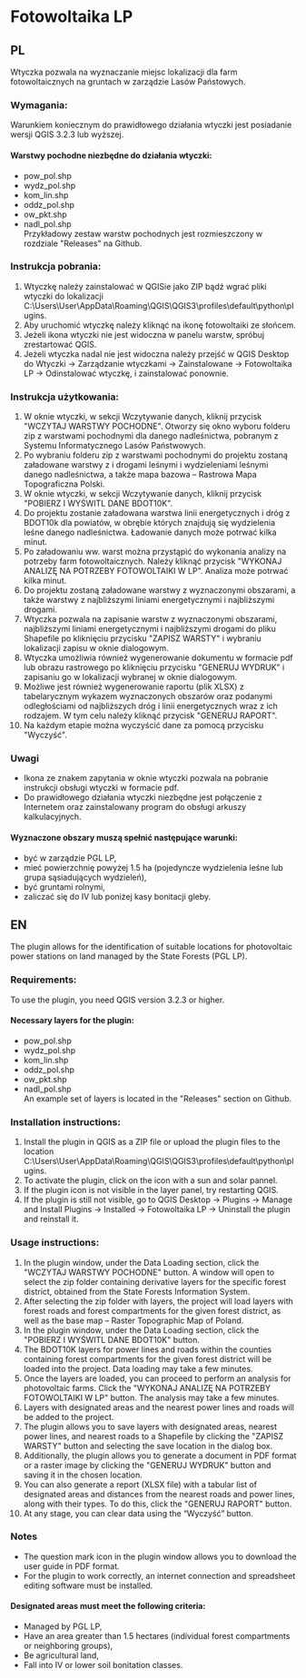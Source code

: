 # Fotowoltaika LP

## PL

Wtyczka pozwala na wyznaczanie miejsc lokalizacji dla farm fotowoltaicznych na gruntach w zarządzie Lasów Państowych.

### Wymagania:
Warunkiem koniecznym do prawidłowego działania wtyczki jest posiadanie wersji QGIS 3.2.3 lub wyższej.
#### Warstwy pochodne niezbędne do działania wtyczki:
- pow_pol.shp
- wydz_pol.shp
- kom_lin.shp
- oddz_pol.shp
- ow_pkt.shp
- nadl_pol.shp <br>
Przykładowy zestaw warstw pochodnych jest rozmieszczony w rozdziale "Releases" na Github.

### Instrukcja pobrania:
1. Wtyczkę należy zainstalować w QGISie jako ZIP bądź wgrać pliki wtyczki do lokalizacji C:\Users\User\AppData\Roaming\QGIS\QGIS3\profiles\default\python\plugins.
2. Aby uruchomić wtyczkę należy kliknąć na ikonę fotowoltaiki ze słońcem.
3. Jeżeli ikona wtyczki nie jest widoczna w panelu warstw, spróbuj zrestartować QGIS.
4. Jeżeli wtyczka nadal nie jest widoczna  należy przejść w QGIS Desktop do Wtyczki -> Zarządzanie wtyczkami -> Zainstalowane -> Fotowoltaika LP -> Odinstalować wtyczkę, i zainstalować ponownie.<br>

### Instrukcja użytkowania:
1. W oknie wtyczki, w sekcji Wczytywanie danych, kliknij przycisk "WCZYTAJ WARSTWY POCHODNE". Otworzy się okno wyboru folderu zip z warstwami pochodnymi dla danego 
nadleśnictwa, pobranym z Systemu Informatycznego Lasów Państwowych. 
2. Po wybraniu folderu zip z warstwami pochodnymi do projektu zostaną załadowane warstwy z i drogami leśnymi i wydzieleniami leśnymi danego nadleśnictwa, a także mapa bazowa – Rastrowa Mapa Topograficzna Polski. 
3. W oknie wtyczki, w sekcji Wczytywanie danych, kliknij przycisk "POBIERZ I WYŚWITL DANE BDOT10K".
4. Do projektu zostanie załadowana warstwa linii energetycznych i dróg z BDOT10k dla powiatów, w obrębie których znajdują się wydzielenia leśne danego nadleśnictwa. Ładowanie danych może potrwać kilka minut.
5. Po załadowaniu ww. warst można przystąpić do wykonania analizy na potrzeby farm fotowoltaicznych. Należy kliknąć przycisk "WYKONAJ ANALIZĘ NA POTRZEBY FOTOWOLTAIKI W LP". Analiza może potrwać kilka minut.
6. Do projektu zostaną załadowane warstwy z wyznaczonymi obszarami, a także warstwy z najbliższymi liniami energetycznymi i najbliższymi drogami.
7. Wtyczka pozwala na zapisanie warstw z wyznaczonymi obszarami, najbliższymi liniami energetycznymi i najbliższymi drogami do pliku Shapefile po kliknięciu przycisku "ZAPISZ WARSTY" i wybraniu lokalizacji zapisu w oknie dialogowym.
8. Wtyczka umożliwia również wygenerowanie dokumentu w formacie pdf lub obrazu rastrowego po kliknięciu przycisku "GENERUJ WYDRUK" i zapisaniu go w lokalizacji wybranej w oknie dialogowym.
9. Możliwe jest również wygenerowanie raportu (plik XLSX) z tabelarycznym wykazem wyznaczonych obszarów oraz podanymi odległościami od najbliższych dróg i linii energetycznych wraz z ich rodzajem. W tym celu należy kliknąć przycisk "GENERUJ RAPORT".
10. Na każdym etapie można wyczyścić dane  za pomocą przycisku "Wyczyść".

### Uwagi
* Ikona ze znakem zapytania w oknie wtyczki pozwala na pobranie instrukcji obsługi wtyczki w formacie pdf.
* Do prawidłowego działania wtyczki niezbędne jest połączenie z Internetem oraz zainstalowany program do obsługi arkuszy kalkulacyjnych.

#### Wyznaczone obszary muszą spełnić następujące warunki:
- być w zarządzie PGL LP,
- mieć powierzchnię powyżej 1.5 ha (pojedyncze wydzielenia leśne lub grupa sąsiadujących wydzieleń),
- być gruntami rolnymi,
- zaliczać się do IV lub poniżej kasy bonitacji gleby.

## EN

The plugin allows for the identification of suitable locations for photovoltaic power stations on land managed by the State Forests (PGL LP).

### Requirements:
To use the plugin, you need QGIS version 3.2.3 or higher.

#### Necessary layers for the plugin:
* pow_pol.shp
* wydz_pol.shp
* kom_lin.shp
* oddz_pol.shp
* ow_pkt.shp
* nadl_pol.shp <br>
An example set of layers is located in the "Releases" section on Github.

### Installation instructions:
1. Install the plugin in QGIS as a ZIP file or upload the plugin files to the location C:\Users\User\AppData\Roaming\QGIS\QGIS3\profiles\default\python\plugins.
2. To activate the plugin, click on the  icon with a sun and solar pannel.
3. If the plugin icon is not visible in the layer panel, try restarting QGIS.
4. If the plugin is still not visible, go to QGIS Desktop -> Plugins -> Manage and Install Plugins -> Installed -> Fotowoltaika LP -> Uninstall the plugin and reinstall it.<br>

### Usage instructions:
1. In the plugin window, under the Data Loading section, click the "WCZYTAJ WARSTWY POCHODNE" button. A window will open to select the zip folder containing derivative layers for the specific forest district, obtained from the State Forests Information System.
2. After selecting the zip folder with layers, the project will load layers with forest roads and forest compartments for the given forest district, as well as the base map – Raster Topographic Map of Poland.
3. In the plugin window, under the Data Loading section, click the "POBIERZ I WYŚWITL DANE BDOT10K" button.
4. The BDOT10K layers for power lines and roads within the counties containing forest compartments for the given forest district will be loaded into the project. Data loading may take a few minutes.
5. Once the layers are loaded, you can proceed to perform an analysis for photovoltaic farms. Click the "WYKONAJ ANALIZĘ NA POTRZEBY FOTOWOLTAIKI W LP" button. The analysis may take a few minutes.
6. Layers with designated areas and the nearest power lines and roads will be added to the project.
7. The plugin allows you to save layers with designated areas, nearest power lines, and nearest roads to a Shapefile by clicking the "ZAPISZ WARSTY" button and selecting the save location in the dialog box.
8. Additionally, the plugin allows you to generate a document in PDF format or a raster image by clicking the "GENERUJ WYDRUK" button and saving it in the chosen location.
9. You can also generate a report (XLSX file) with a tabular list of designated areas and distances from the nearest roads and power lines, along with their types. To do this, click the "GENERUJ RAPORT" button.
10. At any stage, you can clear data using the “Wyczyść” button.
    
### Notes
* The question mark icon in the plugin window allows you to download the user guide in PDF format.
* For the plugin to work correctly, an internet connection and spreadsheet editing software must be installed.
#### Designated areas must meet the following criteria:
* Managed by PGL LP,
* Have an area greater than 1.5 hectares (individual forest compartments or neighboring groups),
* Be agricultural land,
* Fall into IV or lower soil bonitation classes.

